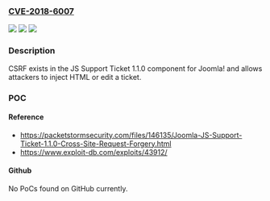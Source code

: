 ### [CVE-2018-6007](https://cve.mitre.org/cgi-bin/cvename.cgi?name=CVE-2018-6007)
![](https://img.shields.io/static/v1?label=Product&message=n%2Fa&color=blue)
![](https://img.shields.io/static/v1?label=Version&message=n%2Fa&color=blue)
![](https://img.shields.io/static/v1?label=Vulnerability&message=n%2Fa&color=brighgreen)

### Description

CSRF exists in the JS Support Ticket 1.1.0 component for Joomla! and allows attackers to inject HTML or edit a ticket.

### POC

#### Reference
- https://packetstormsecurity.com/files/146135/Joomla-JS-Support-Ticket-1.1.0-Cross-Site-Request-Forgery.html
- https://www.exploit-db.com/exploits/43912/

#### Github
No PoCs found on GitHub currently.

